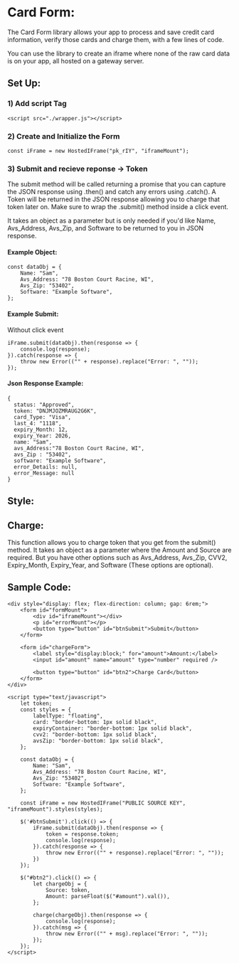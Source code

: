 # Card Form:

The Card Form library allows your app to process and save credit card information, verify those cards and charge them, with a few lines of code.

You can use the library to create an iframe where none of the raw card data is on your app, all hosted on a gateway server.

## Set Up:

### 1) Add script Tag 

```
<script src="./wrapper.js"></script>
```
### 2) Create and Initialize the Form

```
const iFrame = new HostedIFrame("pk_rIY", "iframeMount");
```

### 3) Submit and recieve reponse -> Token

The submit method will be called returning a promise that you can capture the JSON response using .then() and catch any errors using .catch(). A Token will be returned in the JSON response allowing you to charge that token later on. Make sure to wrap the .submit() method inside a click event. 

It takes an object as a parameter but is only needed if you'd like Name, Avs_Address, Avs_Zip, and Software to be returned to you in JSON response.

#### Example Object:
```
const dataObj = {
    Name: "Sam",
    Avs_Address: "78 Boston Court Racine, WI",
    Avs_Zip: "53402",
    Software: "Example Software",
};
```


#### Example Submit: 
Without click event
```
iFrame.submit(dataObj).then(response => {
    console.log(response);
}).catch(response => {
    throw new Error(("" + response).replace("Error: ", ""));
});
```
#### Json Response Example:
```
{
  status: "Approved",
  token: "DNJMJOZMRAUG2G6K",
  card_Type: "Visa",
  last_4: "1118",
  expiry_Month: 12,
  expiry_Year: 2026,
  name: "Sam",
  avs_Address:"78 Boston Court Racine, WI",
  avs_Zip : "53402",
  software: "Example Software",
  error_Details: null,
  error_Message: null
}
```


## Style:



## Charge:
This function allows you to charge token that you get from the submit() method. It takes an object as a parameter where the Amount and Source are required. But you have other options such as Avs_Address, Avs_Zip, CVV2, Expiry_Month, Expiry_Year, and Software (These options are optional).

## Sample Code:
```
<div style="display: flex; flex-direction: column; gap: 6rem;">
	<form id="formMount">
		<div id="iframeMount"></div>
		<p id="errorMount"></p>
		<button type="button" id="btnSubmit">Submit</button>
	</form>

	<form id="chargeForm">
		<label style="display:block;" for="amount">Amount:</label>
		<input id="amount" name="amount" type="number" required />
		
		<button type="button" id="btn2">Charge Card</button>
	</form>
</div>

<script type="text/javascript">
    let token;
    const styles = {
        labelType: "floating",
        card: "border-bottom: 1px solid black",
        expiryContainer: "border-bottom: 1px solid black",
        cvv2: "border-bottom: 1px solid black",
        avsZip: "border-bottom: 1px solid black",
    };

    const dataObj = {
        Name: "Sam",
        Avs_Address: "78 Boston Court Racine, WI",
        Avs_Zip: "53402",
        Software: "Example Software",
    };

    const iFrame = new HostedIFrame("PUBLIC SOURCE KEY", "iframeMount").styles(styles);

    $('#btnSubmit').click(() => {
        iFrame.submit(dataObj).then(response => {
            token = response.token;
            console.log(response);
        }).catch(response => {
            throw new Error(("" + response).replace("Error: ", ""));
        })
    });

    $("#btn2").click(() => {
        let chargeObj = {
            Source: token,
            Amount: parseFloat($("#amount").val()),
        };

        charge(chargeObj).then(response => {
            console.log(response);
        }).catch(msg => {
            throw new Error(("" + msg).replace("Error: ", ""));
        });
    });
</script>
```
